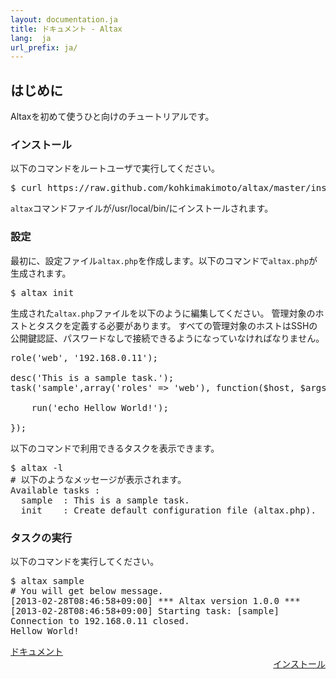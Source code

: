 ```yaml
---
layout: documentation.ja
title: ドキュメント - Altax
lang:  ja
url_prefix: ja/
---
```

## はじめに

Altaxを初めて使うひと向けのチュートリアルです。

### インストール

以下のコマンドをルートユーザで実行してください。

<pre class="sh-nonumber">
$ curl https://raw.github.com/kohkimakimoto/altax/master/installer.sh | bash -s system
</pre>

`altax`コマンドファイルが/usr/local/bin/にインストールされます。

### 設定

最初に、設定ファイル`altax.php`を作成します。以下のコマンドで`altax.php`が生成されます。

<pre class="sh-nonumber">
$ altax init
</pre>

生成された`altax.php`ファイルを以下のように編集してください。
管理対象のホストとタスクを定義する必要があります。
すべての管理対象のホストはSSHの公開鍵認証、パスワードなしで接続できるようになっていなければなりません。

<pre class="php">
role('web', '192.168.0.11');

desc('This is a sample task.');
task('sample',array('roles' => 'web'), function($host, $args){

    run('echo Hellow World!');

});
</pre>

以下のコマンドで利用できるタスクを表示できます。

<pre class="sh-nonumber">
$ altax -l
# 以下のようなメッセージが表示されます。
Available tasks :
  sample  : This is a sample task.
  init    : Create default configuration file (altax.php).
</pre>

### タスクの実行

以下のコマンドを実行してください。

<pre class="sh-nonumber">
$ altax sample
# You will get below message.
[2013-02-28T08:46:58+09:00] *** Altax version 1.0.0 ***
[2013-02-28T08:46:58+09:00] Starting task: [sample]
Connection to 192.168.0.11 closed.
Hellow World!
</pre>



<div class="row">
  <div class="span4">
    <a class="prev" href="/altax/ja/documentation/">ドキュメント</a>
  </div>
  <div class="span4 offset1" style="text-align: right;">
    <a class="next" href="/altax/ja/documentation/installation.html">インストール</a>
  </div>
</div>


